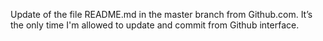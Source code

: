 Update of the file README.md in the master branch from Github.com. It’s the only time I'm allowed to update and commit from Github interface.
